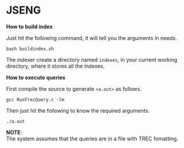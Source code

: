 # JSENG
**How to build index**

Just hit the following command, it will tell you the arguments in needs.

```
bash buildindex.sh
```
The indexer create a directory named `indexes`, in your current working directory, where it stores all the indexes. 

**How to execute queries**

First compile the source to generate `<a.out>` as follows.

```
gcc RunTrecQuery.c -lm
```

Then just hit the following to know the required arguments. 

```
./a.out 
```
**NOTE**:  
The system assumes that the queries are in a file with TREC fomatting. 
